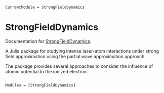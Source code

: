 ```@meta
CurrentModule = StrongFieldDynamics
```

# StrongFieldDynamics

Documentation for [StrongFieldDynamics](https://github.com/AlokaSahoo/StrongFieldDynamics.jl).

A Julia package for studying intense laser-atom interactions under strong field approximation using the partial wave approximation approach. 

The package provides several approaches to consider the influence of atomic potential to the ionized electron.

```@index
```

```@autodocs
Modules = [StrongFieldDynamics]
```
